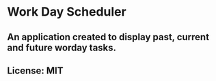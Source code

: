 # Work Day Scheduler

## An application created to display past, current and future worday tasks.

## License: MIT 

